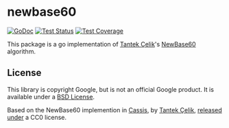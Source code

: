 # newbase60

[![GoDoc](https://img.shields.io/badge/godoc-reference-blue)](https://pkg.go.dev/willnorris.com/go/newbase60)
[![Test Status](https://github.com/willnorris/newbase60/workflows/tests/badge.svg)](https://github.com/willnorris/newbase60/actions?query=workflow%3Atests)
[![Test Coverage](https://codecov.io/gh/willnorris/newbase60/branch/master/graph/badge.svg)](https://codecov.io/gh/willnorris/newbase60)

This package is a go implementation of [Tantek Çelik][tantek]'s [NewBase60][]
algorithm.

[tantek]: http://tantek.com/
[NewBase60]: http://tantek.com/w/NewBase60

## License

This library is copyright Google, but is not an official Google product.  It is
available under a [BSD License][].

Based on the NewBase60 implemention in [Cassis][], by [Tantek Çelik][],
[released under][] a CC0 license.

[BSD License]: LICENSE
[Cassis]: http://cassisjs.org/
[Tantek Çelik]: http://tantek.com/
[released under]: https://github.com/willnorris/wordpress-hum/issues/8
